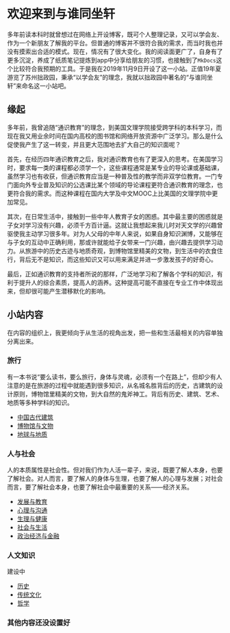# 欢迎来到与谁同坐轩

多年前读本科时就曾想过在网络上开设博客，既可个人整理记录，又可以学会友、作为一个新朋友了解我的平台。但普通的博客并不很符合我的需求，而当时我也并没有摸索出合适的模式。现在，情况有了很大变化。我的阅读面更广了，自身有了更多沉淀，养成了纸质笔记提炼到app中分享给朋友的习惯，也接触到了`MkDocs`这个比较符合我预期的工具。于是我在2019年11月9日开设了这一小站。正值19年夏游览了苏州拙政园，秉承“以学会友”的理念，我就以拙政园中著名的“与谁同坐轩”来命名这一小站吧。

## 缘起

多年前，我曾追随“通识教育”的理念，到美国文理学院接受跨学科的本科学习，而现在我又用业余时间在国内高校的图书馆和网络开放资源中广泛学习。那么是什么促使我产生了这一转变，并且更大范围地去扩大自己的知识面呢？

首先，在经历四年通识教育之后，我对通识教育也有了更深入的思考。在美国学习时，要求每一类的课程都必须学一个，这些课程通常是某专业的导论课或基础课，虽然学习也有收获，但通识教育应当是一种普及性的教学而非双学位教育。一门专门面向外专业普及知识的公选课比某个领域的导论课程更符合通识教育的理念，也更符合我的需求。而这种课程在国内大学及中文MOOC上比美国的文理学院中更加常见。

其次，在日常生活中，接触到一些中年人教育子女的困惑。其中最主要的困惑就是子女对学习没有兴趣，必须千方百计逼。这就让我想起来我儿时对天文学的兴趣曾驱使我主动学习很多年。对为人父母的中年人来说，如果自身知识渊博，又能够在与子女的互动中正确利用，那或许就能给子女带来一门兴趣，由兴趣去提供学习动力。从旅游中的历史古迹与地质奇观，到博物馆里精美的文物，到生活中的衣食住行，背后无不是知识，而这些知识又可以用来满足并进一步激发孩子的好奇心。

最后，正如通识教育的支持者所说的那样，广泛地学习和了解各个学科的知识，有利于提升人的综合素质，提高人的涵养。这种提高可能不直接在专业工作中体现出来，但却很可能产生潜移默化的影响。

## 小站内容

在内容的组织上，我更倾向于从生活的视角出发，把一些和生活最相关的内容单独分离出来。

### 旅行
有一本书说“要么读书，要么旅行，身体与灵魂，必须有一个在路上”，但却少有人注意的是在旅游的过程中就能遇到很多知识，从名城名胜背后的历史，古建筑的设计原则，博物馆里精美的文物，到大自然的鬼斧神工。背后有历史、建筑、艺术、地质等多种学科的知识。

* [中国古代建筑](travel/gujianzhu.md)
* [博物馆与文物](travel/wenwu.md)
* [地球与地质](travel/dizhi.md)

### 人与社会
人的本质属性是社会性。但对我们作为人活一辈子，来说，既要了解人本身，也要了解社会。对人而言，要了解人的身体与生理，也要了解人的心理与发展；对社会而言，要了解社会本身，也要了解社会中最重要的关系——经济关系。

* [发展与教育](people/development.md)
* [心理与沟通](people/psychology.md)
* [生理与健康](people/health.md)
* [社会与生活](people/society.md)
* [政治经济与金融](people/econ.md)

### 人文知识
建设中

* [历史](humanity/history.md)
* [传统文化](humanity/tradition.md)
* [哲学](humanity/philosophy.md)

### 其他内容还没设置好


<!-- 
### 自然知识
建设中

* [物理天文](science/physics.md)
* [化学化工](science/chemistry.md)
* [生物](science/biology.md)

### 生活知识
建设中

* [交通](life/transportation.md)
* [消费与传播](life/consumption.md)
 -->
